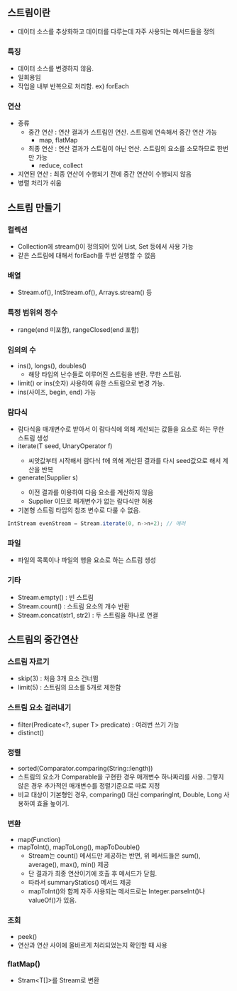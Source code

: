 ## 스트림이란
- 데이터 소스를 추상화하고 데이터를 다루는데 자주 사용되는 메서드들을 정의
### 특징
- 데이터 소스를 변경하지 않음.
- 일회용임
- 작업을 내부 반복으로 처리함. ex) forEach
### 연산
- 종류
    - 중간 연산 : 연산 결과가 스트림인 연산. 스트림에 연속해서 중간 연산 가능
      - map, flatMap
    - 최종 연산 : 연산 결과가 스트림이 아닌 연산. 스트림의 요소를 소모하므로 한번만 가능
      - reduce, collect
- 지연된 연산 : 최종 연산이 수행되기 전에 중간 연산이 수행되지 않음
- 병렬 처리가 쉬움

## 스트림 만들기
### 컬렉션
- Collection에 stream()이 정의되어 있어 List, Set 등에서 사용 가능
- 같은 스트림에 대해서 forEach를 두번 실행할 수 없음
### 배열
- Stream.of(), IntStream.of(), Arrays.stream() 등
### 특정 범위의 정수
- range(end 미포함), rangeClosed(end 포함)
### 임의의 수
- ins(), longs(), doubles()
    - 해당 타입의 난수들로 이루어진 스트림을 반환. 무한 스트림.
- limit() or ins(숫자) 사용하여 유한 스트림으로 변경 가능. 
- ins(사이즈, begin, end) 가능
### 람다식
- 람다식을 매개변수로 받아서 이 람다식에 의해 계산되는 값들을 요소로 하는 무한 스트림 생성
- iterate(T seed, UnaryOperator<T> f)
    - 씨앗값부터 시작해서 람다식 f에 의해 계산된 결과를 다시 seed값으로 해서 계산을 반복
- generate(Supplier<T> s)
    - 이전 결과를 이용하여 다음 요소를 계산하지 않음
    - Supplier<T> 이므로 매개변수가 없는 람다식만 허용
- 기본형 스트림 타입의 참조 변수로 다룰 수 없음.
```java
IntStream evenStream = Stream.iterate(0, n->n+2); // 에러
```
### 파일
- 파일의 목록이나 파일의 행을 요소로 하는 스트림 생성
### 기타
- Stream.empty() : 빈 스트림
- Stream.count() : 스트림 요소의 개수 반환
- Stream.concat(str1, str2) : 두 스트림을 하나로 연결

## 스트림의 중간연산
### 스트림 자르기
- skip(3) : 처음 3개 요소 건너뜀
- limit(5) : 스트림의 요소를 5개로 제한함
### 스트림 요소 걸러내기
- filter(Predicate<?, super T> predicate) : 여러번 쓰기 가능
- distinct()
### 정렬
- sorted(Comparator.comparing(String::length))
- 스트림의 요소가 Comparable을 구현한 경우 매개변수 하나짜리를 사용. 그렇지 않은 경우 추가적인 매개변수를
정렬기준으로 따로 지정
- 비교 대상이 기본형인 경우, comparing() 대신 comparingInt, Double, Long 사용하여 효율 높이기.
### 변환
- map(Function)
- mapToInt(), mapToLong(), mapToDouble()
    - Stream<T>는 count() 메서드만 제공하는 반면, 위 메서드들은 sum(), average(), max(), min() 제공
    - 단 결과가 최종 연산이기에 호출 후 메서드가 닫힘. 
    - 따라서 summaryStatics() 메서드 제공
    - mapToInt()와 함께 자주 사용되는 메서드로는 Integer.parseInt()나 valueOf()가 있음.
### 조회
- peek()
- 연산과 연산 사이에 올바르게 처리되었는지 확인할 때 사용
### flatMap()
- Stram<T[]>를 Stream<T>로 변환

